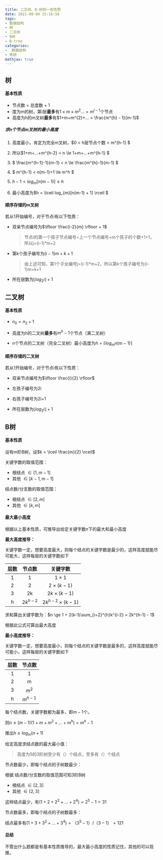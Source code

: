 ```yaml
---
title: 二叉树、B-树的一些性质
date: 2021-08-04 15:16:58
tags:
- 数据结构
- 树
- 二叉树
- B树
- B-tree
categories:
-  数据结构
- 考研
mathjax: true
---
```


## 树

#### 基本性质

- 节点数 = 总度数 + 1
- 度为m的树，第i层**最多**有$1 \times m \times m^{2} ... = m^{i-1}$个节点
- 高度为h的m叉树**最多**有$1+m+m^{2}+... = \frac{m^{h} - 1}{m-1}$​​

##### 求n个节点m叉树的最小高度

1. 高度最小，肯定为完全m叉树，$0 < h层节点个数 < m^{h-1} $ 

2. 所以$1+m+...+m^{h-2} < n \le 1+m+...+m^{h-1} $​​​

3. $ \frac{m^{h-1}-1}{m-1} < n \le \frac{m^{h}-1}{m-1} $​

4. $  m^{h-1} < n(m-1)+1 \le m^h $​​

5. $h-1< log_m[n(m-1)] \le h$​​
6. 最小高度为$h = \lceil log_{m}[n(m-1) + 1]  \rceil $​​​​​

#### 顺序存储的m叉树

若从1开始编号，对于节点i有以下性质：

- 双亲节点编号为$\lfloor \frac{i-2}{m} \rfloor + 1$​

  >节点i的第一个孩子节点编号=上一个节点编号+m个孩子的个数+1+1，所以j=(i-1)*m+2

- 第k个孩子编号为$(i-1)m+k+1$

  >由上述可知，第1个子女编号j=(i-1)*m+2，所以第k个孩子编号为(i-1)m+k+1

- 所在层数为$\lfloor log_2i \rfloor + 1$

## 二叉树

#### 基本性质

- $n_0 = n_2 + 1$​
- 高度为h的二叉树**最多**有$m^{h} - 1$​​个节点（满二叉树）

- n个节点的二叉树（完全二叉树）最小高度为$h = \lceil log_{m}n(m-1)  \rceil$​​

#### 顺序存储的二叉树

若从1开始编号，对于节点i有以下性质：

- 双亲节点编号为$\lfloor \frac{i}{2} \rfloor$

- 左孩子编号为2i
- 右孩子编号为2i+1
- 所在层数为$\lfloor log_2i \rfloor + 1$

## B树

#### 基本性质

设有m阶B树，设$k = \lceil \frac{m}{2} \rceil$

关键字数的取值范围：

- 根结点 $\in [1, m-1]$
- 其他 $\in [k-1, m-1]$

结点数/分支数的取值范围：

- 根结点 $\in [2, m]$
- 其他 $\in [k, m]$

#### 最大最小高度

根据以上基本性质，可推导出给定关键字数$n$下的最大和最小高度

**最大高度推导：**

关键字数一定，想要高度最大，则每个结点的关键字数是最少的，这样高度就能尽可能大，这样每层的关键字数如下



| 层数 |   节点数   |       关键字数        |
| :--: | :--------: | :-------------------: |
|  1   |     1      |      $1\times1$       |
|  2   |     2      |    $2\times(k-1)$     |
|  3   |     2k     |    $2k\times(k-1)$    |
|  h   | $2k^{h-2}$ | $2k^{h-2}\times(k-1)$ |

求和算出关键字数为：$n \ge 1 + 2(k-1)\sum_{i=2}^{h}k^{i-2} =  2k^{h-1} - 1$

根据此公式可算出最大高度

**最小高度推导：**

关键字数一定，想要高度最小，则每个结点的关键字数是最多的，这样高度就能尽可能小，这样每层的关键字数如下

| 层数 |  节点数   |
| :--: | :-------: |
|  1   |     1     |
|  2   |     m     |
|  3   |   $m^2$   |
|  h   | $m^{h-1}$ |

每个结点数，关键字数都为最多，即$m-1$个。

则$n \le (m-1)(1+m+m^2+...+m^h) = m^h -1$

推出$h \ge log_m(n+1)$

给定高度求结点数的最大最小值：

> 高度为5的3阶树至少有（）个结点，至多有（）个结点

节点数最少，即每个结点的子树数最少：

根据 结点数/分支数的取值范围可知3阶B树

- 根结点 $\in [2, 3]$
- 其他 $\in [2, 3]$

这样结点最少，有$(1 + 2 + 2^2 + ... + 2^4) = 2^5 -1 = 31$

节点数最多，即每个结点的子树数最多：

结点最多有$(1 + 3 + 3^2 + ... + 3^4) = （3^5 -1）/（3-1） = 121$

#### 总结

不管出什么题都是有基本性质推导的，最大最小高度的性质记住，其他的可以现推。